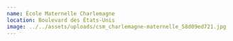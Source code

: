 ```yaml
---
name: École Maternelle Charlemagne
location: Boulevard des États-Unis
image: ../../assets/uploads/csm_charlemagne-maternelle_58d09ed721.jpg
---
```

